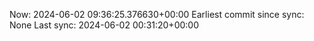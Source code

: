 Now: 2024-06-02 09:36:25.376630+00:00 Earliest commit since sync: None Last sync: 2024-06-02 00:31:20+00:00
